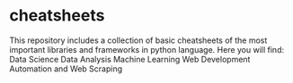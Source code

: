 # cheatsheets
This repository includes a collection of basic cheatsheets of the most important libraries and frameworks in python language.
Here you will find:
  Data Science
  Data Analysis
  Machine Learning
  Web Development
  Automation and Web Scraping
  
